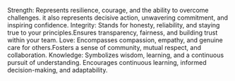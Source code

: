 Strength: Represents resilience, courage, and the ability to overcome challenges. it also represents decisive action, unwavering commitment, and inspiring confidence.
Integrity: Stands for honesty, reliability, and staying true to your principles.Ensures transparency, fairness, and building trust within your team.
Love: Encompasses compassion, empathy, and genuine care for others.Fosters a sense of community, mutual respect, and collaboration.
Knowledge: Symbolizes wisdom, learning, and a continuous pursuit of understanding.
Encourages continuous learning, informed decision-making, and adaptability.
